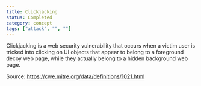```yaml
---
title: Clickjacking
status: Completed
category: concept
tags: ["attack", "", ""]
---
```


Clickjacking is a web security vulnerability that occurs when a victim user is tricked into clicking on UI objects that appear to belong to a foreground decoy web page, while they actually belong to a hidden background web page.

Source: https://cwe.mitre.org/data/definitions/1021.html